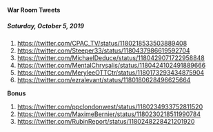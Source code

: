 **War Room Tweets**

##### Saturday, October 5, 2019

 1) https://twitter.com/CPAC_TV/status/1180218533503889408
 2) https://twitter.com/Steeper33/status/1180437986619592704
 3) https://twitter.com/MichaelDeduce/status/1180429071722958848
 4) https://twitter.com/MentalChrysalis/status/1180424102491889666
 5) https://twitter.com/MeryleeOTTCtr/status/1180173293434875904
 6) https://twitter.com/ezralevant/status/1180180628496625664

**Bonus**
 1) https://twitter.com/ppclondonwest/status/1180234933752811520
 2) https://twitter.com/MaximeBernier/status/1180230218511990784
 3) https://twitter.com/RubinReport/status/1180248228421201920
